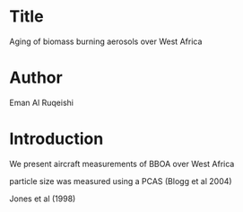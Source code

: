 # Title
Aging of biomass burning aerosols over West Africa

# Author
Eman Al Ruqeishi

# Introduction
We present aircraft measurements of BBOA over West Africa

particle size was measured using a PCAS (Blogg et al 2004)

Jones et al (1998)
